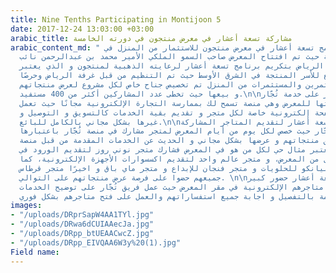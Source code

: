 ```yaml
---
title: Nine Tenths Participating in Montijoon 5
date: 2017-12-24 13:03:00 +03:00
arabic_title: مشاركة تسعة أعشار في معرض منتجون في دورته الخامسة
arabic_content_md: " شارك برنامج تسعة أعشار في معرض منتجون للاستثمار من المنزل في
  دورته الخامسة حيث تم افتتاح المعرض صاحب السمو الملكي الأمير محمد بن عبدالرحمن نائب
  أمير منطقة الرياض بتكريم برنامج تسعة أعشار لرعايته الذهبية لمنتجون و الذي يعتبر
  أكبر تجمع للأسر المنتجة في الشرق الأوسط حيث تم التنظيم من قبل غرفة الرياض وحرصًا
  لابراز المستثمرين والمستثمرات من المنزل تم تخصيص جناح خاص لكل مشروع لعرض منتجاتهم
  و بيعها حيث تخطى عدد المشاركين أكثر من 400 مستفيد.\n\nتم التركيز على خدمة تُجّار
  نظرًا لملائمتها للمعرض وهي منصة تسمح لك بممارسة التجارة الإلكترونية مجانًا حيث تعمل
  على توفير صفحة إلكترونية خاصة لكل متجر و تقديم بقية الخدمات كالتسويق و التوصيل و
  غيرها بشكل مجاني بالكامل للبائع.\n\nخصص جزء من جناح تسعة أعشار لتقديم المتاجر المشاركة
  في منصة تُجّار حيث خصص لكل يوم من أيام المعرض لمتجر مشارك في منصة تُجّار باعتبارها
  طريقة لتسويق منتجاتهم و عرضها بشكل مجاني و الحديث عن الخدمات المقدمة من قبل منصة
  تُجار حتى يعتبر مثال حي لكل من هو في المعرض فشارك متجر نوني روز لتقديم الورود في
  اليوم الأول من المعرض، و متجر عالم واحد لتقديم اكسسوارات الأجهزة الإلكترونية، كما
  شارك متجر بيانكو للحلويات و متجر فنجان للإبداع و متجر ماي باق و اخيرًا متجر قرطاس
  جميعهم حضوا على فرصة عرض منتجاتهم على التوالي. \n\nلاقى جناح تسعة أعشار حضور كبير
  و مهتم في فتح متاجرهم الإلكترونية في مقر المعرض حيث عمل فريق تُجّار على توضيح الخدمات
  المقدمة بالتفصيل و اجابة جميع استفساراتهم والعمل على فتح متاجرهم بشكل فوري.\n"
images:
- "/uploads/DRprSapW4AA1TYl.jpg"
- "/uploads/DRwa6dCUIAAecJa.jpg"
- "/uploads/DRpp_btUEAACwcZ.jpg"
- "/uploads/DRpp_EIVQAA6W3y%20(1).jpg"
Field name: 
---
```


